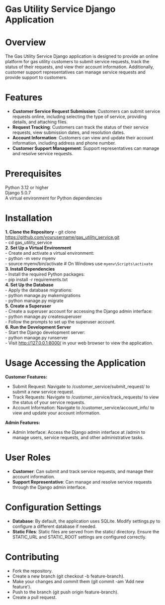 # Gas Utility Service Django Application

# Overview
  The Gas Utility Service Django application is designed to provide an online platform for gas utility customers to submit service requests, track the status of their requests, and view their account information. Additionally, customer support representatives can manage service requests and provide support to customers.  
  
# Features
  - **Customer Service Request Submission**: Customers can submit service requests online, including selecting the type of service, providing details, and attaching files.  
  - **Request Tracking**: Customers can track the status of their service requests, view submission dates, and resolution dates.  
  - **Account Information**: Customers can view and update their account information, including address and phone number.  
  - **Customer Support Management**: Support representatives can manage and resolve service requests.  

# Prerequisites
  Python 3.12 or higher  
  Django 5.0.7  
  A virtual environment for Python dependencies  

# Installation
**1. Clone the Repository**
      - git clone https://github.com/yourusername/gas_utility_service.git  
      - cd gas_utility_service  
**2. Set Up a Virtual Environment**  
      - Create and activate a virtual environment:  
      - python -m venv myenv  
      - source myenv/bin/activate  # On Windows use `myenv\Scripts\activate`  
**3. Install Dependencies**  
      - Install the required Python packages:  
      - pip install -r requirements.txt  
**4. Set Up the Database**  
      - Apply the database migrations:  
      - python manage.py makemigrations  
      - python manage.py migrate  
**5. Create a Superuser**  
      - Create a superuser account for accessing the Django admin interface:  
      - python manage.py createsuperuser  
      - Follow the prompts to set up the superuser account.  
**6. Run the Development Server**  
      - Start the Django development server:  
      - python manage.py runserver  
      - Visit http://127.0.0.1:8000/ in your web browser to view the application.  

# Usage Accessing the Application
**Customer Features:**  
  - Submit Request: Navigate to /customer_service/submit_request/ to submit a new service request.  
  - Track Requests: Navigate to /customer_service/track_requests/ to view the status of your service requests.  
  - Account Information: Navigate to /customer_service/account_info/ to view and update your account information.  

**Admin Features:**  
  - Admin Interface: Access the Django admin interface at /admin to manage users, service requests, and other administrative tasks.  

# User Roles
  - **Customer**: Can submit and track service requests, and manage their account information.  
  - **Support Representative**: Can manage and resolve service requests through the Django admin interface.  

# Configuration Settings
  - **Database**: By default, the application uses SQLite. Modify settings.py to configure a different database if needed.  
  - **Static Files**: Static files are served from the static/ directory. Ensure the STATIC_URL and STATIC_ROOT settings are configured correctly.  

# Contributing
  - Fork the repository.  
  - Create a new branch (git checkout -b feature-branch).  
  - Make your changes and commit them (git commit -am 'Add new feature').  
  - Push to the branch (git push origin feature-branch).  
  - Create a pull request.  
